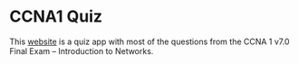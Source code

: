 # CCNA1 Quiz

This [website](https://htmlpreview.github.io/?https://github.com/vladfxstoader/CCNA1-Quiz/blob/main/quiz/index.html) is a quiz app with most of the questions from the CCNA 1 v7.0 Final Exam – Introduction to Networks.
